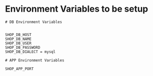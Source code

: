 # Environment Variables to be setup

```
# DB Environment Variables


SHOP_DB_HOST
SHOP_DB_NAME
SHOP_DB_USER
SHOP_DB_PASSWORD
SHOP_DB_DIALECT = mysql

# APP Environment Variables

SHOP_APP_PORT
```

